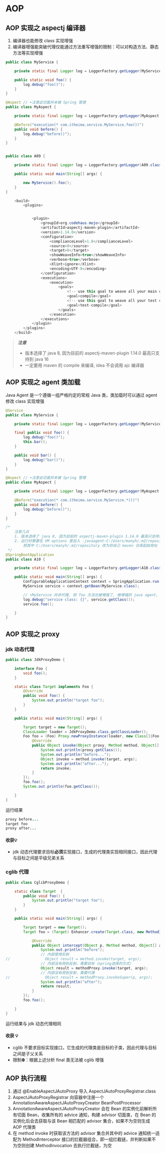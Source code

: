 # AOP

## AOP 实现之 aspectj 编译器

1. 编译器也能修改 class 实现增强
2. 编译器增强能突破代理仅能通过方法重写增强的限制：可以对构造方法、静态方法等实现增强

```java
public class MyService {

    private static final Logger log = LoggerFactory.getLogger(MyService.class);

    public static void foo() {
        log.debug("foo()");
    }
}

@Aspect // ⬅️注意此切面并未被 Spring 管理
public class MyAspect {

    private static final Logger log = LoggerFactory.getLogger(MyAspect.class);

    @Before("execution(* com.itheima.service.MyService.foo())")
    public void before() {
        log.debug("before()");
    }
}


public class A09 {

    private static final Logger log = LoggerFactory.getLogger(A09.class);

    public static void main(String[] args) {

        new MyService().foo();
    }
}
```

```java
    <build>
        <plugins>


            <plugin>
                <groupId>org.codehaus.mojo</groupId>
                <artifactId>aspectj-maven-plugin</artifactId>
                <version>1.14.0</version>
                <configuration>
                    <complianceLevel>1.8</complianceLevel>
                    <source>8</source>
                    <target>8</target>
                    <showWeaveInfo>true</showWeaveInfo>
                    <verbose>true</verbose>
                    <Xlint>ignore</Xlint>
                    <encoding>UTF-8</encoding>
                </configuration>
                <executions>
                    <execution>
                        <goals>
                            <!-- use this goal to weave all your main classes -->
                            <goal>compile</goal>
                            <!-- use this goal to weave all your test classes -->
                            <goal>test-compile</goal>
                        </goals>
                    </execution>
                </executions>
            </plugin>
        </plugins>
    </build>

```

> ***注意***
>
> * 版本选择了 java 8, 因为目前的 aspectj-maven-plugin 1.14.0 最高只支持到 java 16
> * 一定要用 maven 的 compile 来编译, idea 不会调用 ajc 编译器

## AOP 实现之 agent 类加载

Java Agent 是一个遵循一组严格约定的常规 Java 类，类加载时可以通过 agent 修改 class 实现增强

```java
@Service
public class MyService {

    private static final Logger log = LoggerFactory.getLogger(MyService.class);

    final public void foo() {
        log.debug("foo()");
        this.bar();
    }

    public void bar() {
        log.debug("bar()");
    }
}

@Aspect // ⬅️注意此切面并未被 Spring 管理
public class MyAspect {

    private static final Logger log = LoggerFactory.getLogger(MyAspect.class);

    @Before("execution(* com.itheima.service.MyService.*())")
    public void before() {
        log.debug("before()");
    }
}

/*
    注意几点
    1. 版本选择了 java 8, 因为目前的 aspectj-maven-plugin 1.14.0 最高只支持到 java 16
    2. 运行时需要在 VM options 里加入 -javaagent:C:/Users/manyh/.m2/repository/org/aspectj/aspectjweaver/1.9.7/aspectjweaver-1.9.7.jar
        把其中 C:/Users/manyh/.m2/repository 改为你自己 maven 仓库起始地址
 */
@SpringBootApplication
public class A10 {

    private static final Logger log = LoggerFactory.getLogger(A10.class);

    public static void main(String[] args) {
        ConfigurableApplicationContext context = SpringApplication.run(A10.class, args);
        MyService service = context.getBean(MyService.class);

        // ⬇MyService 并非代理, 但 foo 方法也被增强了, 做增强的 java agent, 在加载类时, 修改了 class 字节码
        log.debug("service class: {}", service.getClass());
        service.foo();

    }
}
```

## AOP 实现之 proxy

### jdk 动态代理

```java
public class JdkProxyDemo {

    interface Foo {
        void foo();
    }

    static class Target implements Foo {
        @Override
        public void foo() {
            System.out.println("target foo");
        }
    }

    public static void main(String[] args) {

        Target target = new Target();
        ClassLoader loader = JdkProxyDemo.class.getClassLoader();
        Foo foo = (Foo) Proxy.newProxyInstance(loader, new Class[]{Foo.class}, new InvocationHandler() {
            @Override
            public Object invoke(Object proxy, Method method, Object[] args) throws Throwable {
                System.out.println(proxy.getClass());
                System.out.println("before...");
                Object invoke = method.invoke(target, args);
                System.out.println("after...");
                return invoke;
            }
        });
        foo.foo();
        System.out.println(foo.getClass());

    }
}
```

运行结果

```Java
proxy before...
target foo
proxy after...
```

#### 收获💡

* jdk 动态代理要求目标**必须**实现接口，生成的代理类实现相同接口，因此代理与目标之间是平级兄弟关系

### cglib 代理

```java
public class CglibProxyDemo {

    static class Target  {
        public void foo() {
            System.out.println("target foo");
        }
    }

    public static void main(String[] args) {

        Target target = new Target();
        Target foo = (Target) Enhancer.create(Target.class, new MethodInterceptor() {

            @Override
            public Object intercept(Object p, Method method, Object[] args, MethodProxy methodProxy) throws Throwable {
                System.out.println("before");
                // 内部使用反射
//                Object result = method.invoke(target, args);
                // 内部没有用到反射，需要目标（spring选择的方式）
                Object result = methodProxy.invoke(target, args);
                // 内部没有用到反射，需要代理
//                Object result = methodProxy.invokeSuper(p, args);
                System.out.println("after");
                return result;
            }
        });
        foo.foo();

    }
}
```

运行结果与 jdk 动态代理相同

#### 收获 💡

* cglib 不要求目标实现接口，它生成的代理类是目标的子类，因此代理与目标之间是子父关系
* 限制⛔：根据上述分析 final 类无法被 cglib 增强

## AOP 执行流程

1. 通过 @EnableAspectJAutoProxy 导入 AspectJAutoProxyRegistrar.class
2. AspectJAutoProxyRegistrar 向容器中注册一个 AnnotationAwareAspectJAutoProxyCreator BeanPostProcessor
3. AnnotationAwareAspectJAutoProxyCreator 会在 Bean 的实例化前解析所有切面 Bean，收集所有的 advice 通知，构建 advisor 切面类，在 Bean 的实例化后会去获取与该 Bean 相匹配的 advisor 集合，如果不为空则生成 AOP 代理类
4. 在 method invoke 时获取该方法的 advisor 集合并其中的 advice 通知统一适配为 MethodInterceptor 接口的拦截器组合，即一组拦截链，并判断如果不为空则创建 MethodInvocation 去执行拦截链，为空
